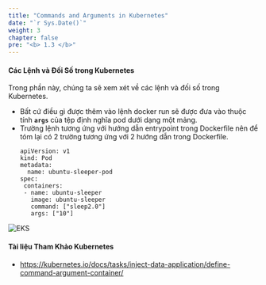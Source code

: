 ```yaml
---
title: "Commands and Arguments in Kubernetes"
date: "`r Sys.Date()`"
weight: 3
chapter: false
pre: "<b> 1.3 </b>"
---
```


#### Các Lệnh và Đối Số trong Kubernetes

Trong phần này, chúng ta sẽ xem xét về các lệnh và đối số trong Kubernetes.

- Bất cứ điều gì được thêm vào lệnh docker run sẽ được đưa vào thuộc tính **`args`** của tệp định nghĩa pod dưới dạng một mảng.
- Trường lệnh tương ứng với hướng dẫn entrypoint trong Dockerfile nên để tóm lại có 2 trường tương ứng với 2 hướng dẫn trong Dockerfile.
  ```
  apiVersion: v1
  kind: Pod
  metadata:
    name: ubuntu-sleeper-pod
  spec:
   containers:
   - name: ubuntu-sleeper
     image: ubuntu-sleeper
     command: ["sleep2.0"]
     args: ["10"]
  ```
![EKS](/EKS-Workshop-8/images/part1/1.3/00015.png?featherlight=false&width=90pc)
  
#### Tài liệu Tham Khảo Kubernetes
- https://kubernetes.io/docs/tasks/inject-data-application/define-command-argument-container/